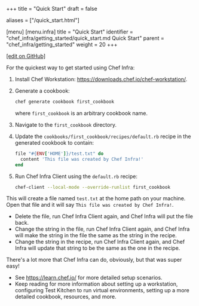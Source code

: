 +++
title = "Quick Start"
draft = false

aliases = ["/quick_start.html"]

[menu]
  [menu.infra]
    title = "Quick Start"
    identifier = "chef_infra/getting_started/quick_start.md Quick Start"
    parent = "chef_infra/getting_started"
    weight = 20
+++

[\[edit on GitHub\]](https://github.com/chef/chef-web-docs/blob/master/content/quick_start.md)

For the quickest way to get started using Chef Infra:

1.  Install Chef Workstation:
    <https://downloads.chef.io/chef-workstation/>.

2.  Generate a cookbook:

    ``` bash
    chef generate cookbook first_cookbook
    ```

    where `first_cookbook` is an arbitrary cookbook name.

3.  Navigate to the `first_cookbook` directory.

4.  Update the `cookbooks/first_cookbook/recipes/default.rb` recipe in
    the generated cookbook to contain:

    ``` ruby
    file "#{ENV['HOME']}/test.txt" do
      content 'This file was created by Chef Infra!'
    end
    ```

5.  Run Chef Infra Client using the `default.rb` recipe:

    ``` bash
    chef-client --local-mode --override-runlist first_cookbook
    ```

This will create a file named `test.txt` at the home path on your
machine. Open that file and it will say
`This file was created by Chef Infra!`.

-   Delete the file, run Chef Infra Client again, and Chef Infra will
    put the file back.
-   Change the string in the file, run Chef Infra Client again, and Chef
    Infra will make the string in the file the same as the string in the
    recipe.
-   Change the string in the recipe, run Chef Infra Client again, and
    Chef Infra will update that string to be the same as the one in the
    recipe.

There's a lot more that Chef Infra can do, obviously, but that was super
easy!

-   See <https://learn.chef.io/> for more detailed setup scenarios.
-   Keep reading for more information about setting up a workstation,
    configuring Test Kitchen to run virtual environments, setting up a
    more detailed cookbook, resources, and more.
